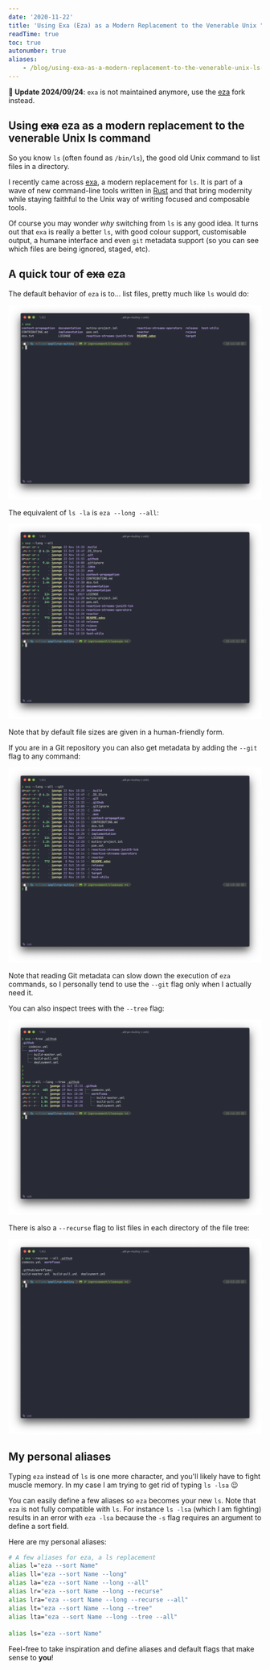 ```yaml
---
date: '2020-11-22'
title: 'Using Exa (Eza) as a Modern Replacement to the Venerable Unix "ls" Command'
readTime: true
toc: true
autonumber: true
aliases:
    - /blog/using-exa-as-a-modern-replacement-to-the-venerable-unix-ls-command
---
```


**🚨 Update 2024/09/24**: `exa` is not maintained anymore, use the [eza](https://github.com/eza-community/eza) fork instead.

## Using ~~exa~~ eza as a modern replacement to the venerable Unix ls command

So you know `ls` (often found as `/bin/ls`), the good old Unix command to list files in a directory.

I recently came across [exa](https://the.exa.website), a modern replacement for `ls`. It is part of a wave of new command-line tools written in [Rust](https://www.rust-lang.org) and that bring modernity while staying faithful to the Unix way of writing focused and composable tools.

Of course you may wonder *why* switching from `ls` is any good idea. It turns out that `exa` is really a better `ls`, with good colour support, customisable output, a humane interface and even `git` metadata support (so you can see which files are being ignored, staged, etc).

## A quick tour of ~~exa~~ eza

The default behavior of `eza` is to... list files, pretty much like `ls` would do:

![exa](./1.png)

The equivalent of `ls -la` is `eza --long --all`:

![exa](./2.png)

Note that by default file sizes are given in a human-friendly form.

If you are in a Git repository you can also get metadata  by adding the `--git` flag to any command:

![exa](./3.png)

Note that reading Git metadata can slow down the execution of `eza` commands, so I personally tend to use the `--git` flag only when I actually need it.

You can also inspect trees with the `--tree` flag:

![exa](./4.png)

There is also a `--recurse` flag to list files in each directory of the file tree:

![exa](./5.png)

## My personal aliases

Typing `eza` instead of `ls` is one more character, and you'll likely have to fight muscle memory. In my case I am trying to get rid of typing `ls -lsa` 😉

You can easily define a few aliases so `eza` becomes your new `ls`. Note that `eza` is not fully compatible with `ls`. For instance `ls -lsa` (which I am fighting) results in an error with `eza -lsa` because the `-s` flag requires an argument to define a sort field.

Here are my personal aliases:

```bash
# A few aliases for eza, a ls replacement
alias l="eza --sort Name"
alias ll="eza --sort Name --long"
alias la="eza --sort Name --long --all"
alias lr="eza --sort Name --long --recurse"
alias lra="eza --sort Name --long --recurse --all"
alias lt="eza --sort Name --long --tree"
alias lta="eza --sort Name --long --tree --all"

alias ls="eza --sort Name"
```

Feel-free to take inspiration and define aliases and default flags that make sense to **you**!